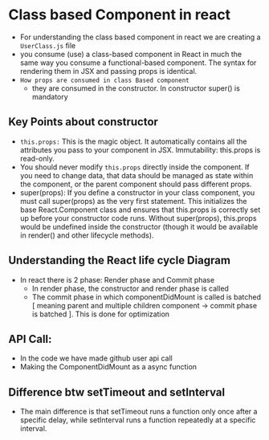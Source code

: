 # Class based Component in react

- For understanding the class based component in react we are creating a `UserClass.js` file
- you consume (use) a class-based component in React in much the same way
  you consume a functional-based component. The syntax for rendering them in JSX and passing props is identical.
- `How props are consumed in class Based component`
  - they are consumed in the constructor. In constructor super() is mandatory

## Key Points about constructor

- `this.props:` This is the magic object. It automatically contains all the attributes you pass to your component in JSX. Immutability: this.props is read-only.
- You should never modify `this.props` directly inside the component. If you need to change data, that data should be managed as state within the component, or the parent component should pass different props.
- super(props): If you define a constructor in your class component, you must call super(props) as the very first statement. This initializes the base React.Component class and ensures that this.props is correctly set up before your constructor code runs. Without super(props), this.props would be undefined inside the constructor (though it would be available in render() and other lifecycle methods).

## Understanding the React life cycle Diagram

- In react there is 2 phase: Render phase and Commit phase
  - In render phase, the constructor and render phase is called
  - The commit phase in which componentDidMount is called is batched [ meaning parent and multiple children component -> commit phase is batched ]. This is done for optimization

## API Call:

- In the code we have made github user api call
- Making the ComponentDidMount as a async function

## Difference btw setTimeout and setInterval

- The main difference is that setTimeout runs a function only once after a specific delay, while setInterval runs a function repeatedly at a specific interval.
